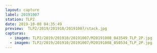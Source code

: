 ```yaml
---
layout: capture
label: 20191007
station: TLP2
date: 2019-10-08 04:35:49
preview:  TLP2/2019/201910/20191007/stack.jpg
capturas:
  - imagem: TLP2/2019/201910/20191007/M20191008_043549_TLP_2P.jpg
  - imagem: TLP2/2019/201910/20191007/M20191008_050534_TLP_2P.jpg
---
```

